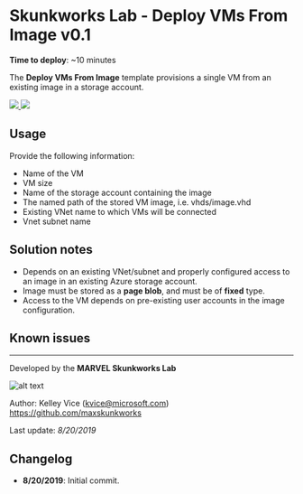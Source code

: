 ﻿# Skunkworks Lab - Deploy VMs From Image v0.1

**Time to deploy**: ~10 minutes

The **Deploy VMs From Image** template provisions a single VM from an existing image in a storage account.

<a href="https://portal.azure.com/#create/Microsoft.Template/uri/https%3A%2F%2Fraw.githubusercontent.com%2Foualabadmins%2Flab_deploy%2Fmaster%2Fvm-from-image-public%2Fazuredeploy.json" target="_blank">
<img src="http://azuredeploy.net/deploybutton.png"/>
</a>
<a href="http://armviz.io/#/?load=https%3A%2F%2Fraw.githubusercontent.com%2Foualabadmins%2Flab_deploy%2Fmaster%2Fvm-from-image-public%2Fazuredeploy.json" target="_blank">
<img src="http://armviz.io/visualizebutton.png"/>
</a>

## Usage

Provide the following information:

+ Name of the VM
+ VM size
+ Name of the storage account containing the image
+ The named path of the stored VM image, i.e. vhds/image.vhd
+ Existing VNet name to which VMs will be connected
+ Vnet subnet name

## Solution notes

+ Depends on an existing VNet/subnet and properly configured access to an image in an existing Azure storage account.
+ Image must be stored as a **page blob**, and must be of **fixed** type.
+ Access to the VM depends on pre-existing user accounts in the image configuration.

## Known issues

___
Developed by the **MARVEL Skunkworks Lab**

![alt text](images/maxskunkworkslogo-small.jpg "MAX Skunkworks")

Author: Kelley Vice (kvice@microsoft.com)  
https://github.com/maxskunkworks

Last update: _8/20/2019_

## Changelog

+ **8/20/2019**:  Initial commit.
